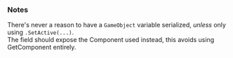 ### Notes
There's never a reason to have a `GameObject` variable serialized, *unless* only using `.SetActive(...)`.  
The field should expose the Component used instead, this avoids using GetComponent entirely.  